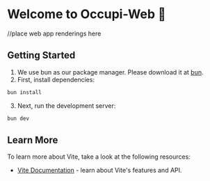# Welcome to Occupi-Web 👋

//place web app renderings here

## Getting Started

1. We use bun as our package manager. Please download it at <a href="https://bun.sh/docs/installation">bun</a>.
2. First, install dependencies:

```bash
bun install
```

3. Next, run the development server:

```bash
bun dev
```

## Learn More

To learn more about Vite, take a look at the following resources:

- [Vite Documentation](https://vitejs.dev/) - learn about Vite's features and API.
